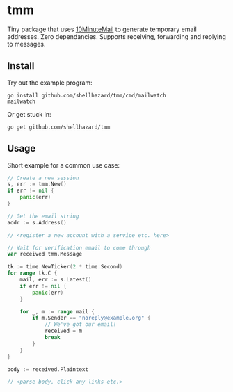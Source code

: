 # tmm

Tiny package that uses [10MinuteMail](https://10minutemail.com) to generate temporary email addresses. Zero dependancies. Supports receiving, forwarding and replying to messages.

## Install

Try out the example program:
```
go install github.com/shellhazard/tmm/cmd/mailwatch
mailwatch
```

Or get stuck in:
```
go get github.com/shellhazard/tmm
```

## Usage

Short example for a common use case:

```go
// Create a new session
s, err := tmm.New()
if err != nil {
	panic(err)
}

// Get the email string
addr := s.Address()

// <register a new account with a service etc. here>

// Wait for verification email to come through
var received tmm.Message

tk := time.NewTicker(2 * time.Second)
for range tk.C {
	mail, err := s.Latest()
	if err != nil {
		panic(err)
	}

	for _, m := range mail {
		if m.Sender == "noreply@example.org" {
			// We've got our email!
			received = m
			break
		}
	}
}

body := received.Plaintext

// <parse body, click any links etc.>
```
